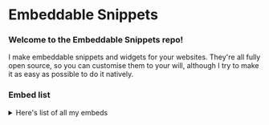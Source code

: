 # Embeddable Snippets

### Welcome to the Embeddable Snippets repo!

I make embeddable snippets and widgets for your websites. They're all fully open source, so you can customise them to your will, although I try to make it as easy as possible to do it natively.

### Embed list

<details>
<summary>Here's list of all my embeds</summary>
<br>
• SiteStats.js
</details>
